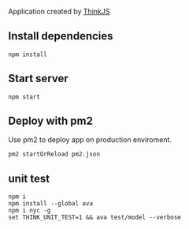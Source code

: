 
Application created by [ThinkJS](http://www.thinkjs.org)

## Install dependencies

```
npm install
```

## Start server

```
npm start
```

## Deploy with pm2

Use pm2 to deploy app on production enviroment.

```
pm2 startOrReload pm2.json
```

## unit test

```
npm i 
npm install --global ava
npm i nyc -g
set THINK_UNIT_TEST=1 && ava test/model --verbose

```
